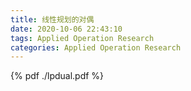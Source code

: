 ```yaml
---
title: 线性规划的对偶
date: 2020-10-06 22:43:10
tags: Applied Operation Research
categories: Applied Operation Research
---
```


<!--more-->


{% pdf ./lpdual.pdf %}

